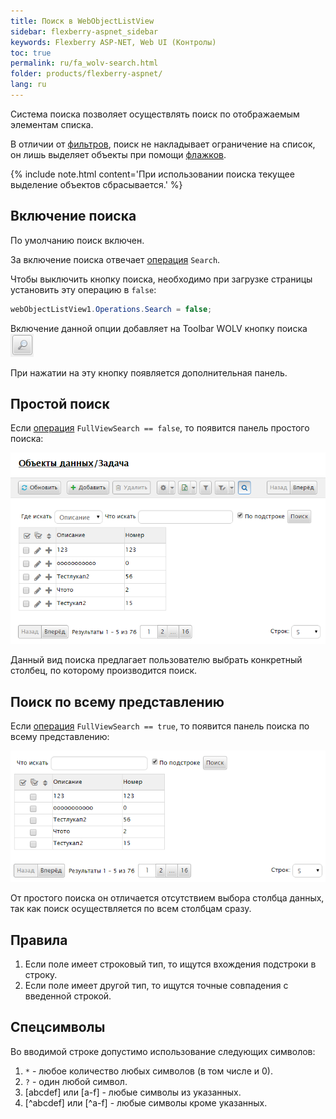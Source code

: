 ```yaml
---
title: Поиск в WebObjectListView
sidebar: flexberry-aspnet_sidebar
keywords: Flexberry ASP-NET, Web UI (Контролы)
toc: true
permalink: ru/fa_wolv-search.html
folder: products/flexberry-aspnet/
lang: ru
---
```


Система поиска позволяет осуществлять поиск по отображаемым элементам списка.

В отличии от [фильтров](fa_wolv-filters.html), поиск не накладывает ограничение на список, он лишь выделяет объекты при помощи [флажков](fa_wolv-check-boxes.html).

{% include note.html content='При использовании поиска текущее выделение объектов сбрасывается.' %}

## Включение поиска
По умолчанию поиск включен.

За включение поиска отвечает [операция](fa_wolv-operations.html) `Search`.

Чтобы выключить кнопку поиска, необходимо при загрузке страницы установить эту операцию в `false`:

```csharp
webObjectListView1.Operations.Search = false;
```

Включение данной опции добавляет на Toolbar WOLV кнопку поиска ![Кнопка поиска](/images/pages/img/WOLV/WOLVSearchBtn.png)

При нажатии на эту кнопку появляется дополнительная панель.

## Простой поиск
Если [операция](fa_wolv-operations.html) `FullViewSearch == false`, то появится панель простого поиска:

![](/images/pages/img/page/WOLVSearch/sdlkjhsdkjh.PNG)

Данный вид поиска предлагает пользователю выбрать конкретный столбец, по которому производится поиск.

## Поиск по всему представлению
Если [операция](fa_wolv-operations.html) `FullViewSearch == true`, то появится панель поиска по всему представлению:

![](/images/pages/img/page/WOLVSearch/WolvSearchFull.PNG)

От простого поиска он отличается отсутствием выбора столбца данных, так как поиск осуществляется по всем столбцам сразу.

## Правила

1. Если поле имеет строковый тип, то ищутся вхождения подстроки в строку.
2. Если поле имеет другой тип, то ищутся точные совпадения с введенной строкой.

## Спецсимволы
Во вводимой строке допустимо использование следующих символов:

1. `*` - любое количество любых символов (в том числе и 0).
2. `?` - один любой символ.
3. &#0091;abcdef&#0093; или &#0091;a-f&#0093; - любые символы из указанных.
4. &#0091;^abcdef&#0093; или &#0091;^a-f&#0093; - любые символы кроме указанных.

